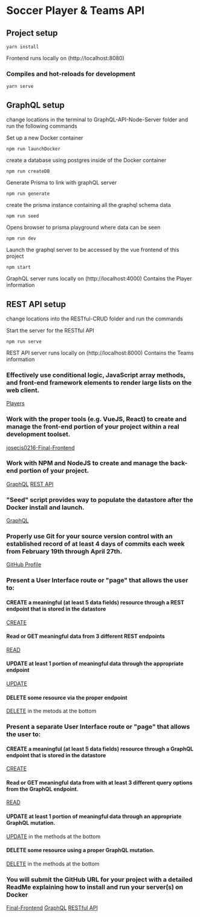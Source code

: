 # Soccer Player & Teams API

## Project setup
```
yarn install
```
Frontend runs locally on (http://localhost:8080)
### Compiles and hot-reloads for development
```
yarn serve
```
## GraphQL setup
change locations in the terminal to GraphQL-API-Node-Server folder and run the following commands

Set up a new Docker container 
```
npm run launchDocker
```
create a database using postgres inside of the Docker container
```
npm run createDB
```
Generate Prisma to link with graphQL server
```
npm run generate
```
create the prisma instance containing all the graphql schema data
```
npm run seed
```
Opens browser to prisma playground where data can be seen
```
npm run dev
```
Launch the graphql server to be accessed by the vue frontend of this project
```
npm start
```
GraphQL server runs locally on (http://localhost:4000)
Contains the Player information

## REST API setup
change locations into the RESTful-CRUD folder and run the commands

Start the server for the RESTful API
```
npm run serve
```
REST API server runs locally on (http://localhost:8000)
Contains the Teams information

### Effectively use conditional logic, JavaScript array methods, and front-end framework elements to render large lists on the web client.
[Players](https://github.com/josecis0216/josecis0216-Final-Frontend/blob/master/src/components/Home.vue)
### Work with the proper tools (e.g. VueJS, React) to create and manage the front-end portion of your project within a real development toolset.
[josecis0216-Final-Frontend](https://github.com/josecis0216/josecis0216-Final-Frontend)
### Work with NPM and NodeJS to create and manage the back-end portion of your project.
[GraphQL](https://github.com/josecis0216/GraphQL-API-Node-Server)
[REST API](https://github.com/josecis0216/RESTful-CRUD)
### "Seed" script provides way to populate the datastore after the Docker install and launch.
[GraphQL](https://github.com/josecis0216/GraphQL-API-Node-Server/blob/master/prisma/seed.js)
### Properly use Git for your source version control with an established record of at least 4 days of commits each week from February 19th through April 27th.
[GitHub Profile](github.com/josecis0216)

### Present a User Interface route or "page" that allows the user to: 
#### CREATE a meaningful (at least 5 data fields) resource through a REST endpoint that is stored in the datastore
[CREATE](https://github.com/josecis0216/josecis0216-Final-Frontend/blob/master/src/components/NewTeam.vue)
#### Read or GET meaningful data from 3 different REST endpoints
[READ](https://github.com/josecis0216/josecis0216-Final-Frontend/blob/master/src/components/Teams.vue)
#### UPDATE at least 1 portion of meaningful data through the appropriate endpoint
[UPDATE](https://github.com/josecis0216/josecis0216-Final-Frontend/blob/master/src/components/EditTeam.vue)
#### DELETE some resource via the proper endpoint
[DELETE](https://github.com/josecis0216/josecis0216-Final-Frontend/blob/master/src/components/Teams.vue)
in the metods at the bottom
### Present a separate User Interface route or "page" that allows the user to:
#### CREATE a meaningful (at least 5 data fields) resource through a GraphQL endpoint that is stored in the datastore
[CREATE](https://github.com/josecis0216/josecis0216-Final-Frontend/blob/master/src/components/AddPlayer.vue)
#### Read or GET meaningful data from with at least 3 different query options from the GraphQL endpoint.
[READ](https://github.com/josecis0216/josecis0216-Final-Frontend/blob/master/src/components/Home.vue)
#### UPDATE at least 1 portion of meaningful data through an appropriate GraphQL mutation.
[UPDATE](https://github.com/josecis0216/josecis0216-Final-Frontend/blob/master/src/components/Home.vue)
in the methods at the bottom 
#### DELETE some resource using a proper GraphQL mutation.
[DELETE](https://github.com/josecis0216/josecis0216-Final-Frontend/blob/master/src/components/Home.vue)
in the methods at the bottom
### You will submit the GitHub URL for your project with a detailed ReadMe explaining how to install and run your server(s) on Docker
[Final-Frontend](github.com/josecis0216/Final-Frontend)
[GraphQL](github.com/josecis0216/GraphQL-API-Node-Server)
[RESTful API](github.com/josecis0216/RESTful-CRUD)
